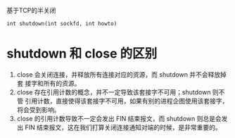 基于TCP的半关闭
```
int shutdown(int sockfd, int howto)
```
# shutdown 和 close 的区别
1. close 会关闭连接，并释放所有连接对应的资源，而 shutdown 并不会释放掉套 接字和所有的资源。 
2. close 存在引用计数的概念，并不一定导致该套接字不可用；shutdown 则不管 引用计数，直接使得该套接字不可用，如果有别的进程企图使用该套接字，将会受到影响。 
3. close 的引用计数导致不一定会发出 FIN 结束报文，而 shutdown 则总是会发 出 FIN 结束报文，这在我们打算关闭连接通知对端的时候，是非常重要的。